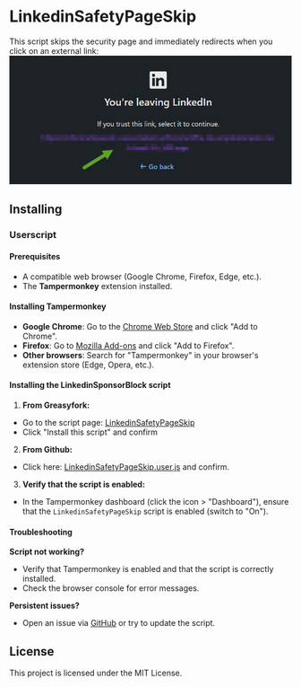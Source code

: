 # LinkedinSafetyPageSkip

This script skips the security page and immediately redirects when you click on an external link:
![Safety page](img/image.png)

## Installing

### Userscript

#### Prerequisites

- A compatible web browser (Google Chrome, Firefox, Edge, etc.).
- The **Tampermonkey** extension installed.

#### Installing Tampermonkey

- **Google Chrome**: Go to the [Chrome Web Store](https://chromewebstore.google.com/detail/tampermonkey/dhdgffkkebhmkfjojejmpbldmpobfkfo) and click "Add to Chrome".
- **Firefox**: Go to [Mozilla Add-ons](https://addons.mozilla.org/fr/firefox/addon/tampermonkey/) and click "Add to Firefox".
- **Other browsers**: Search for "Tampermonkey" in your browser's extension store (Edge, Opera, etc.).

#### Installing the LinkedinSponsorBlock script

1. **From Greasyfork:**

- Go to the script page: [LinkedinSafetyPageSkip](https://greasyfork.org/fr/scripts/553715-linkedin-safety-page-skip)
- Click "Install this script" and confirm

2. **From Github:**

- Click here: [LinkedinSafetyPageSkip.user.js](https://github.com/Hogwai/LinkedinSafetyPageSkip/raw/refs/heads/main/LinkedinSafetyPageSkip.user.js) and confirm.

3. **Verify that the script is enabled:**

- In the Tampermonkey dashboard (click the icon > "Dashboard"), ensure that the `LinkedinSafetyPageSkip` script is enabled (switch to "On").

#### Troubleshooting

**Script not working?**

- Verify that Tampermonkey is enabled and that the script is correctly installed.
- Check the browser console for error messages.

**Persistent issues?**

- Open an issue via [GitHub](https://github.com/Hogwai/LinkedinSafetyPageSkip/issues) or try to update the script.

## License

This project is licensed under the MIT License.

